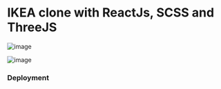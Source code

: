 # IKEA clone with ReactJs, SCSS and ThreeJS

![image](https://user-images.githubusercontent.com/60651308/152070065-7eefded3-e6e5-4a97-b705-52f5978dd34b.png)

![image](https://user-images.githubusercontent.com/60651308/152070111-4f746272-0deb-40f9-830f-dc1e8d135ba9.png)


### Deployment
